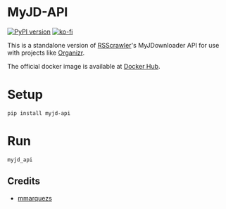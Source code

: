 #  MyJD-API

[![PyPI version](https://badge.fury.io/py/myjd-api.svg)](https://badge.fury.io/py/myjd-api)
[![ko-fi](https://img.shields.io/badge/Support-me-red.svg)](https://ko-fi.com/J3J4Y2R6)

This is a standalone version of [RSScrawler](https://github.com/rix1337/RSScrawler)'s MyJDownloader API for use with projects like [Organizr](https://github.com/causefx/Organizr).

The official docker image is available at [Docker Hub](https://hub.docker.com/r/rix1337/docker-myjd-api).

# Setup

`pip install myjd-api`

# Run

`myjd_api`

## Credits

* [mmarquezs](https://github.com/mmarquezs/)
